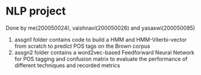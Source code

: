 # NLP project
Done by me(200050024), vaishnavi(200050026) and yasaswi(200050085)
1) assgn1 folder contains code to build a HMM and HMM-Viterbi-vector from scratch to predict POS tags on the Brown corpus
2) assgn2 folder contains  a word2vec-based Feedforward Neural Network for POS tagging and confusion matrix to evaluate the
performance of different techniques and recorded metrics
